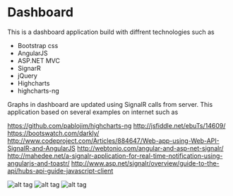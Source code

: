 # Dashboard
This is a dashboard application build with diffrent technologies such as
* Bootstrap css
* AngularJS
* ASP.NET MVC
* SignarR
* jQuery
* Highcharts
* highcharts-ng

Graphs in dashboard are updated using SignalR calls from server. This application based on several examples on internet such as

https://github.com/pablojim/highcharts-ng
http://jsfiddle.net/ebuTs/14609/
https://bootswatch.com/darkly/
http://www.codeproject.com/Articles/884647/Web-app-using-Web-API-SignalR-and-AngularJS
http://webtonio.com/angular-and-asp-net-signalr/
http://mahedee.net/a-signalr-application-for-real-time-notification-using-angularjs-and-toastr/
http://www.asp.net/signalr/overview/guide-to-the-api/hubs-api-guide-javascript-client



![alt tag](https://uwudamith.files.wordpress.com/2015/07/charts.png)
![alt tag](https://uwudamith.files.wordpress.com/2015/07/customer.png)
![alt tag](https://uwudamith.files.wordpress.com/2015/07/serverperformance.png)
